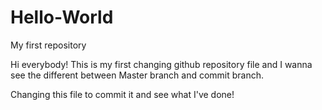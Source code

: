 # Hello-World
My first repository

Hi everybody!
This is my first changing github repository file and I wanna see the different between Master branch and commit branch.

Changing this file to commit it and see what I've done!
